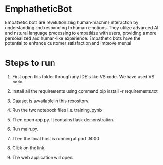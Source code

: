# EmphatheticBot
Empathetic bots are revolutionizing human-machine interaction by understanding and responding to human emotions. They utilize advanced Al and natural language processing to empathize with users, providing a more personalized and human-like experience. Empathetic bots have the potential to enhance customer satisfaction and improve mental


# Steps to run
1) First open this folder through any IDE's like VS code. We have used VS code.

2) Install all the requirements using command pip install -r requirements.txt

3) Dataset is avvailable in this repository.

4) Run the two notebook files i.e. training.ipynb 

5) Then open app.py. It contains flask demonstration.

6) Run main.py.

7) Then the local host is running at port :5000.

8) Click on the link.

9) The web application will open.
